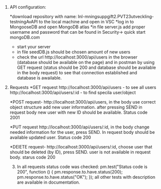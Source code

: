 

1. API configuration:

   *download repository with name: Inl-mningsuppgift2.PVT23utveckling-testningAvAPI to the local machine and open in VSC
   *log in to MongooseDB and open MongoDB atlas
   *in file server.js add proper username and password that can be found in Security-> quick start mongoDB.com
   * start your server 
   * in file seedDB.js should be chosen amount of new users
   * check the url http://localhost:3000/api/users in the browser (database should be available on the page)
      and in postman by using GET request (status should be 200 and database should be available in the body request) to see that connection established and database is awailable.

2. Requests
   *GET request http://localhost:3000/api/users - to see all users
                http://localhost:3000/api/users/:id - to find specila user/object
   
   *POST request-  http://localhost:3000/api/users, in the body use correct object structure add new user information.
    after pressing SEND in request body new user with new ID should be available. Status code 2001

   *PUT request http://localhost:3000/api/users/:id, in the body change needed information for the user, press SEND.
     In request body should be available updated user. Status code 200

   *DElETE request- http://localhost:3000/api/users/:id, choose user that should be deleted (by ID), press SEND.
    user is not available in request body. starus code 200


   3. In all requests status code was checked:
      pm.test("Status code is 200", function () {
      pm.response.to.have.status(200);
      pm.response.to.have.status("OK");
     });
  all other tests with description are available in documentation.
    
